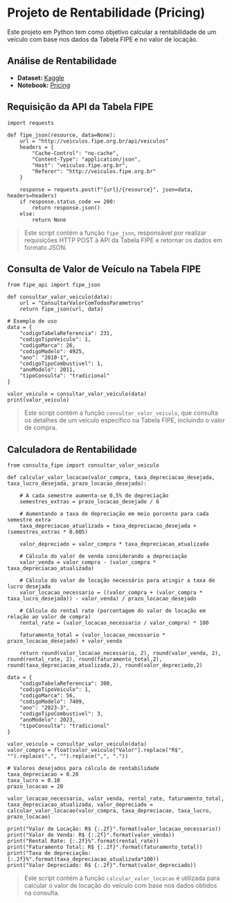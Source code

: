 # Projeto de Rentabilidade (Pricing)
Este projeto em Python tem como objetivo calcular a rentabilidade de um veículo com base nos dados da Tabela FIPE e no valor de locação.

## Análise de Rentabilidade
- **Dataset:** [Kaggle](https://www.kaggle.com/datasets/yuremartins/car-rental-data)
- **Notebook:** [Pricing](https://www.kaggle.com/code/yuremartins/pricing)

## Requisição da API da Tabela FIPE
```
import requests

def fipe_json(resource, data=None):
    url = "http://veiculos.fipe.org.br/api/veiculos"
    headers = {
        "Cache-Control": "no-cache",
        "Content-Type": "application/json",
        "Host": "veiculos.fipe.org.br",
        "Referer": "http://veiculos.fipe.org.br"
    }

    response = requests.post(f"{url}/{resource}", json=data, headers=headers)
    if response.status_code == 200:
        return response.json()
    else:
        return None
```

 > Este script contém a função `fipe_json`, responsável por realizar requisições HTTP POST à API da Tabela FIPE e retornar os dados em formato JSON.

## Consulta de Valor de Veículo na Tabela FIPE

````
from fipe_api import fipe_json

def consultar_valor_veiculo(data):
    url = "ConsultarValorComTodosParametros"
    return fipe_json(url, data)

# Exemplo de uso
data = {
    "codigoTabelaReferencia": 231,
    "codigoTipoVeiculo": 1,
    "codigoMarca": 26,
    "codigoModelo": 4925,
    "ano": "2010-1",
    "codigoTipoCombustivel": 1,
    "anoModelo": 2011,
    "tipoConsulta": "tradicional"
}

valor_veiculo = consultar_valor_veiculo(data)
print(valor_veiculo)
````
> Este script contém a função `consultar_valor_veiculo`, que consulta os detalhes de um veículo específico na Tabela FIPE, incluindo o valor de compra.

## Calculadora de Rentabilidade

````
from consulta_fipe import consultar_valor_veiculo

def calcular_valor_locacao(valor_compra, taxa_depreciacao_desejada, taxa_lucro_desejada, prazo_locacao_desejado):

    # A cada semestre aumenta-se 0,5% de depreciação
    semestres_extras = prazo_locacao_desejado / 6

    # Aumentando a taxa de depreciação em meio porcento para cada semestre extra
    taxa_depreciacao_atualizada = taxa_depreciacao_desejada + (semestres_extras * 0.005)

    valor_depreciado = valor_compra * taxa_depreciacao_atualizada

    # Cálculo do valor de venda considerando a depreciação
    valor_venda = valor_compra - (valor_compra * taxa_depreciacao_atualizada)

    # Cálculo do valor de locação necessário para atingir a taxa de lucro desejada
    valor_locacao_necessario = ((valor_compra + (valor_compra * taxa_lucro_desejada)) - valor_venda) / prazo_locacao_desejado

    # Cálculo do rental rate (porcentagem do valor de locação em relação ao valor de compra)
    rental_rate = (valor_locacao_necessario / valor_compra) * 100

    faturamento_total = (valor_locacao_necessario * prazo_locacao_desejado) + valor_venda

    return round(valor_locacao_necessario, 2), round(valor_venda, 2), round(rental_rate, 2), round(faturamento_total,2), round(taxa_depreciacao_atualizada,2), round(valor_depreciado,2)

data = {
    "codigoTabelaReferencia": 300,
    "codigoTipoVeiculo": 1,
    "codigoMarca": 56,
    "codigoModelo": 7409,
    "ano": "2023-3",
    "codigoTipoCombustivel": 3,
    "anoModelo": 2023,
    "tipoConsulta": "tradicional"
}

valor_veiculo = consultar_valor_veiculo(data)
valor_compra = float(valor_veiculo["Valor"].replace("R$", "").replace(".", "").replace(",", "."))

# Valores desejados para cálculo de rentabilidade
taxa_depreciacao = 0.20
taxa_lucro = 0.10
prazo_locacao = 20

valor_locacao_necessario, valor_venda, rental_rate, faturamento_total, taxa_depreciacao_atualizada, valor_depreciado = calcular_valor_locacao(valor_compra, taxa_depreciacao, taxa_lucro, prazo_locacao)

print("Valor de Locação: R$ {:.2f}".format(valor_locacao_necessario))
print("Valor de Venda: R$ {:.2f}".format(valor_venda))
print("Rental Rate: {:.2f}%".format(rental_rate))
print("Faturamento Total: R$ {:.2f}".format(faturamento_total))
print("Taxa de depreciação: {:.2f}%".format(taxa_depreciacao_atualizada*100))
print("Valor Depreciado: R$ {:.2f}".format(valor_depreciado))
````
> Este script contém a função `calcular_valor_locacao` é utilizada para calcular o valor de locação do veículo com base nos dados obtidos na consulta.
